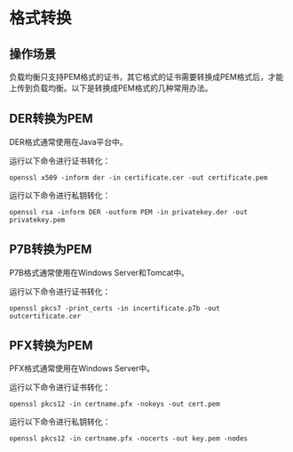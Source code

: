 # 格式转换<a name="zh-cn_topic_0092382556"></a>

## 操作场景<a name="section5669342517545"></a>

负载均衡只支持PEM格式的证书，其它格式的证书需要转换成PEM格式后，才能上传到负载均衡。以下是转换成PEM格式的几种常用办法。

## DER转换为PEM<a name="section606556821761"></a>

DER格式通常使用在Java平台中。

运行以下命令进行证书转化：

```
openssl x509 -inform der -in certificate.cer -out certificate.pem
```

运行以下命令进行私钥转化：

```
openssl rsa -inform DER -outform PEM -in privatekey.der -out privatekey.pem
```

## P7B转换为PEM<a name="section4238940917631"></a>

P7B格式通常使用在Windows Server和Tomcat中。

运行以下命令进行证书转化：

```
openssl pkcs7 -print_certs -in incertificate.p7b -out outcertificate.cer
```

## PFX转换为PEM<a name="section13954081778"></a>

PFX格式通常使用在Windows Server中。

运行以下命令进行证书转化：

```
openssl pkcs12 -in certname.pfx -nokeys -out cert.pem
```

运行以下命令进行私钥转化：

```
openssl pkcs12 -in certname.pfx -nocerts -out key.pem -nodes
```


